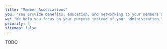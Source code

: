 ```yaml
---
title: "Member Associations"
you: "You provide benefits, education, and networking to your members across professions and industries."
we: "We help you focus on your purpose instead of your administration."
priority: 3
sitemap: false
---
```


TODO
